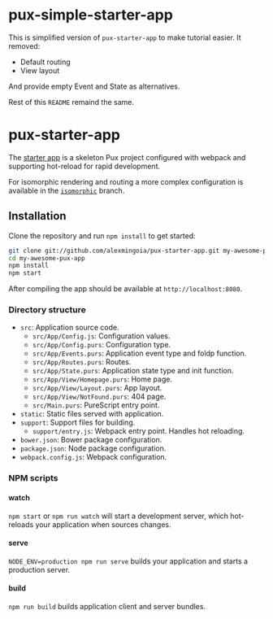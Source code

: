 # pux-simple-starter-app

This is simplified version of `pux-starter-app` to make tutorial easier.
It removed:

- Default routing
- View layout

And provide empty Event and State as alternatives.

Rest of this `README` remaind the same.

# pux-starter-app

The [starter app](http://github.com/alexmingoia/pux-starter-app) is a skeleton
Pux project configured with webpack and supporting hot-reload for rapid
development.

For isomorphic rendering and routing a more complex configuration is available in the
[`isomorphic`](https://github.com/alexmingoia/pux-starter-app/tree/isomorphic) branch.

## Installation

Clone the repository and run `npm install` to get started:

```sh
git clone git://github.com/alexmingoia/pux-starter-app.git my-awesome-pux-app
cd my-awesome-pux-app
npm install
npm start
```

After compiling the app should be available at `http://localhost:8080`.

### Directory structure

- `src`: Application source code.
  - `src/App/Config.js`: Configuration values.
  - `src/App/Config.purs`: Configuration type.
  - `src/App/Events.purs`: Application event type and foldp function.
  - `src/App/Routes.purs`: Routes.
  - `src/App/State.purs`: Application state type and init function.
  - `src/App/View/Homepage.purs`: Home page.
  - `src/App/View/Layout.purs`: App layout.
  - `src/App/View/NotFound.purs`: 404 page.
  - `src/Main.purs`: PureScript entry point.
- `static`: Static files served with application.
- `support`: Support files for building.
  - `support/entry.js`: Webpack entry point. Handles hot reloading.
- `bower.json`: Bower package configuration.
- `package.json`: Node package configuration.
- `webpack.config.js`: Webpack configuration.

### NPM scripts

#### watch

`npm start` or `npm run watch` will start a development server, which
hot-reloads your application when sources changes.

#### serve

`NODE_ENV=production npm run serve` builds your application and starts a
production server.

#### build

`npm run build` builds application client and server bundles.
